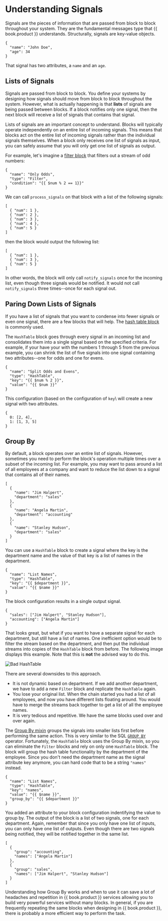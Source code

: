 # Understanding Signals

Signals are the pieces of information that are passed from block to block throughout your system. They are the fundamental messages type that {{ book.product }} understands. Structurally, signals are key-value objects.
```
{
  "name": "John Doe",
  "age": 34
}
```

That signal has two attributes, a `name` and an `age`.

## Lists of Signals

Signals are passed from block to block. You define your systems by designing how signals should move from block to block throughout the system. However, what is actually happening is that **lists** of signals are being passed between blocks. If a block notifies only one signal, then the next block will receive a list of signals that contains that signal.

Lists of signals are an important concept to understand. Blocks will typically operate independently on an entire list of incoming signals. This means that blocks act on the entire list of incoming signals rather than the individual signals themselves. When a block only receives one list of signals as input, you can safely assume that you will only get one list of signals as output.

For example, let's imagine a [filter block](https://github.com/nio-blocks/filter) that filters out a stream of odd numbers:

```
{
  "name": "Only Odds",
  "type": "Filter",
  "condition": "{{ $num % 2 == 1}}"
}
```

We can call `process_signals` on that block with a list of the following signals:
```
[
  { "num": 1 },
  { "num": 2 },
  { "num": 3 },
  { "num": 4 },
  { "num": 5 }
]
```

then the block would output the following list:

```
[
  { "num": 1 },
  { "num": 3 },
  { "num": 5 }
]
```

In other words, the block will only call `notify_signals` once for the incoming list, even though three signals would be notified. It would not call `notify_signals` three times--once for each signal out.

## Paring Down Lists of Signals

If you have a list of signals that you want to condense into fewer signals or even one signal, there are a few blocks that will help. The [hash table block](https://github.com/nio-blocks/hash_table.git) is commonly used.  

The `HashTable` block goes through every signal in an incoming list and consolidates them into a single signal based on the specified criteria. For example, if your have your with the numbers 1 through 5 from the previous example, you can shrink the list of five signals into one signal containing two attributes--one for odds and one for evens.
```
{
  "name": "Split Odds and Evens",
  "type": "HashTable",
  "key": "{{ $num % 2 }}",
  "value": "{{ $num }}"
}
```

This configuration (based on the configuration of `key`\ will create a new signal with  two attributes.
```
{
  0: [2, 4],
  1: [1, 3, 5]
}
```

## Group By

By default, a block operates over an entire list of signals. However, sometimes you need to perform the block's operation multiple times over a subset of the incoming list. For example, you may want to pass around a list of all employees at a company and  want to reduce the list down to a signal that contains all of their names. 
```
[
  {
    "name": "Jim Halpert",
    "department": "sales"
  },
  {
    "name": "Angela Martin",
    "department": "accounting"
  },
  {
    "name": "Stanley Hudson",
    "department": "sales"
  }
]
```
You can use a `HashTable` block to create a signal where the key is the department name and the value of that key is a list of names in the department.
```
{
  "name": "List Names",
  "type": "HashTable",
  "key": "{{ $department }}",
  "value": "{{ $name }}"
}
```

The block configuration results in a single output signal.
```
{
  "sales": ["Jim Halpert", "Stanley Hudson"],
  "accounting": ["Angela Martin"]
}
```

That looks great, but what if you want to have a separate signal for each department, but still have a list of names. One inefficient option would be to filter the stream based on the department, and then put the individual streams into copies of the `HashTable` block from before. The following image displays this example. Note that this is **not** the advised way to do this.

![Bad HashTable](/img/bad-hash-table.png)

There are several downsides to this approach.

* It is not dynamic based on department. If we add another department, we have to add a new `Filter` block and replicate the `HashTable` again.
* You lose your original list. When the chain started you had a list of all employees, and now you have different lists floating around. You would have to merge the streams back together to get a list of all the employee names.
* It is very tedious and repetitive. We have the same blocks used over and over again.

The [Group By mixin](https://github.com/nioinnovation/nio/tree/master/nio/block/mixins/group_by) groups the signals into smaller lists first before performing the same action. This is very similar to the SQL [`GROUP BY`](https://www.w3schools.com/sql/sql_groupby.asp) operator. Fortunately, the `HashTable` block uses the Group By mixin, so you can eliminate the `Filter` blocks and rely on only one `HashTable` block. The block will group the hash table functionality by the department of the employee. Since you don't need the department name as the signal attribute key anymore, you can hard code that to be a string `"names"` instead.

```
{
  "name": "List Names",
  "type": "HashTable",
  "key": "names",
  "value": "{{ $name }}",
  "group_by": "{{ $department }}"
}
```

You added an attribute to your block configuration indentifying the value to group by. The output of the block is a list of two signals, one for each department. Again, remember that since you only have one list of inputs, you can only have one list of outputs. Even though there are two signals being notified, they will be notified together in the same list. 
```
[
  {
    "group": "accounting",
    "names": ["Angela Martin"]
  },
  {
    "group": "sales",
    "names": ["Jim Halpert", "Stanley Hudson"]
  }
]
```

Understanding how Group By works and when to use it can save a lot of headaches and repetition in {{ book.product }} services allowing you to build very powerful services without many blocks. In general, if you are frequently repeating the same blocks when designing in {{ book.product }}, there is probably a more efficient way to perform the task.
